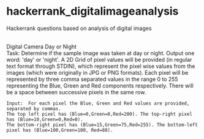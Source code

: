 # hackerrank_digitalimageanalysis
Hackerrank questions based on analysis of digital images

<br> Digital Camera Day or Night </br>
Task: Determine if the sample image was taken at day or night. Output one word: 'day' or 'night'. 
  A 2D Grid of pixel values will be provided (in regular text format through STDIN), 
	which represent the pixel wise values from the images (which were originally in JPG 
	or PNG formats). 
	Each pixel will be represented by three comma separated values in the range 0 to 255 
	representing the Blue, Green and Red components respectively. There will be a space 
	between successive pixels in the same row.
	
	Input:  For each pixel the Blue, Green and Red values are provided, separated by commas. 
	The top left pixel has (Blue=0,Green=0,Red=200). The top-right pixel has (Blue=10,Green=0,Red=0).
	The bottom-right pixel has (Blue=15,Green=75,Red=255). The bottom-left pixel has (Blue=100,Green=100, Red=88).
